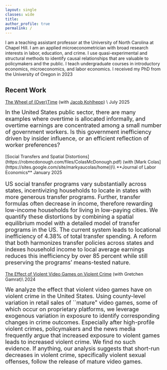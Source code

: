```yaml
---
layout: single
classes: wide
title: 
author_profile: true
permalink: /
---
```

I am a teaching assistant professor at the University of North Carolina at Chapel Hill. I am an applied microeconometrician with broad research interests in labor, education, and crime. I use quasi-experimental and structural methods to identify causal relationships that are valuable to policymakers and the public. I teach undergraduate courses in introductory economics, microeconomics, and labor economics. I received my PhD from the University of Oregon in 2023

## Recent Work
[The Wheel of (Over)Time](https://robmcdonough.com/files/KohlheppMcDonough.pdf) (with [Jacob Kohlhepp](https://www.jkohlhepp.com/)) \\
July 2025 

<font size="4"><p>
In the United States public sector, there are many examples where overtime is allocated informally, and overtime earnings are concentrated among a small number of government workers. Is this government inefficiency driven by insider influence, or an efficient reflection of worker preferences?
</p></font>
[Social Transfers and Spatial Distortions](https://robmcdonough.com/files/ColasMcDonough.pdf) (with [Mark Colas](https://sites.google.com/site/markyaucolas/home))\\
**Journal of Labor Economics** January 2025
<font size="4"><p>
US social transfer programs vary substantially across states, incentivizing households to locate in states with more generous transfer programs. Further, transfer formulas often decrease in income, therefore rewarding low-income households for living in low-paying cities. We quantify these distortions by combining a spatial equilibrium model with a detailed model of transfer programs in the US. The current system leads to locational inefficiency of 4.38% of total transfer spending. A reform that both harmonizes transfer policies across states and indexes household income to local average earnings reduces this inefficiency by over 85 percent while still preserving the programs’ means-tested nature.
</p></font>

[The Effect of Violent Video Games on Violent Crime](https://robmcdonough.com/files/McDonough_Videogames-violence_CURRENT.pdf) (with Gretchen Gamrat)\\
2024
<font size="4"><p>
We analyze the effect that violent video games have on violent crime in the United States. Using county-level variation in retail sales of ``mature" video games, some of which occur on proprietary platforms, we leverage exogenous variation in exposure to identify corresponding changes in crime outcomes. Especially after high-profile violent crimes, policymakers and the news media frequently argue that increased exposure to violent games leads to increased violent crime.  We find no such evidence. If anything, our analysis suggests that short-run decreases in violent crime, specifically violent sexual offenses, follow the release of mature video games. 
</p></font>


<a rel="me" href="https://econtwitter.net/@rob_mcdonough"></a>